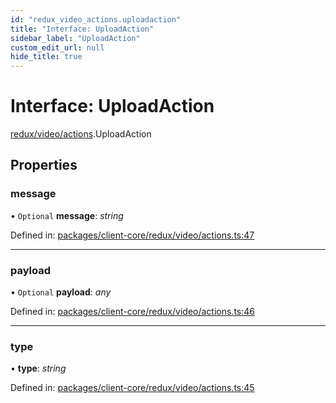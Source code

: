 ```yaml
---
id: "redux_video_actions.uploadaction"
title: "Interface: UploadAction"
sidebar_label: "UploadAction"
custom_edit_url: null
hide_title: true
---
```


# Interface: UploadAction

[redux/video/actions](../modules/redux_video_actions.md).UploadAction

## Properties

### message

• `Optional` **message**: *string*

Defined in: [packages/client-core/redux/video/actions.ts:47](https://github.com/xr3ngine/xr3ngine/blob/56376a778/packages/client-core/redux/video/actions.ts#L47)

___

### payload

• `Optional` **payload**: *any*

Defined in: [packages/client-core/redux/video/actions.ts:46](https://github.com/xr3ngine/xr3ngine/blob/56376a778/packages/client-core/redux/video/actions.ts#L46)

___

### type

• **type**: *string*

Defined in: [packages/client-core/redux/video/actions.ts:45](https://github.com/xr3ngine/xr3ngine/blob/56376a778/packages/client-core/redux/video/actions.ts#L45)
